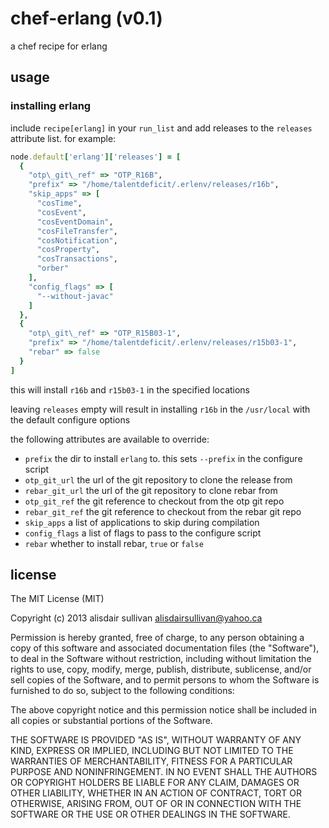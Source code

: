# chef-erlang (v0.1) #

a chef recipe for erlang

## usage ##

### installing erlang ###

include `recipe[erlang]` in your `run_list` and add releases to the `releases`
attribute list. for example:

```ruby
node.default['erlang']['releases'] = [
  {
    "otp\_git\_ref" => "OTP_R16B",
    "prefix" => "/home/talentdeficit/.erlenv/releases/r16b",
    "skip_apps" => [
      "cosTime",
      "cosEvent",
      "cosEventDomain",
      "cosFileTransfer",
      "cosNotification",
      "cosProperty",
      "cosTransactions",
      "orber"
    ],
    "config_flags" => [
      "--without-javac"
    ]
  },
  {
    "otp\_git\_ref" => "OTP_R15B03-1",
    "prefix" => "/home/talentdeficit/.erlenv/releases/r15b03-1",
    "rebar" => false
  }
]
```

this will install `r16b` and `r15b03-1` in the specified locations

leaving `releases` empty will result in installing `r16b` in the `/usr/local`
with the default configure options

the following attributes are available to override:

* `prefix`
  the dir to install `erlang` to. this sets `--prefix` in the
  configure script
* `otp_git_url`
  the url of the git repository to clone the release from
* `rebar_git_url`
  the url of the git repository to clone rebar from
* `otp_git_ref`
  the git reference to checkout from the otp git repo
* `rebar_git_ref`
  the git reference to checkout from the rebar git repo
* `skip_apps`
  a list of applications to skip during compilation
* `config_flags`
  a list of flags to pass to the configure script
* `rebar`
  whether to install rebar, `true` or `false`

## license ##

The MIT License (MIT)

Copyright (c) 2013 alisdair sullivan <alisdairsullivan@yahoo.ca>

Permission is hereby granted, free of charge, to any person obtaining a copy
of this software and associated documentation files (the "Software"), to deal
in the Software without restriction, including without limitation the rights
to use, copy, modify, merge, publish, distribute, sublicense, and/or sell
copies of the Software, and to permit persons to whom the Software is
furnished to do so, subject to the following conditions:

The above copyright notice and this permission notice shall be included in
all copies or substantial portions of the Software.

THE SOFTWARE IS PROVIDED "AS IS", WITHOUT WARRANTY OF ANY KIND, EXPRESS OR
IMPLIED, INCLUDING BUT NOT LIMITED TO THE WARRANTIES OF MERCHANTABILITY,
FITNESS FOR A PARTICULAR PURPOSE AND NONINFRINGEMENT. IN NO EVENT SHALL THE
AUTHORS OR COPYRIGHT HOLDERS BE LIABLE FOR ANY CLAIM, DAMAGES OR OTHER
LIABILITY, WHETHER IN AN ACTION OF CONTRACT, TORT OR OTHERWISE, ARISING FROM,
OUT OF OR IN CONNECTION WITH THE SOFTWARE OR THE USE OR OTHER DEALINGS IN
THE SOFTWARE.
